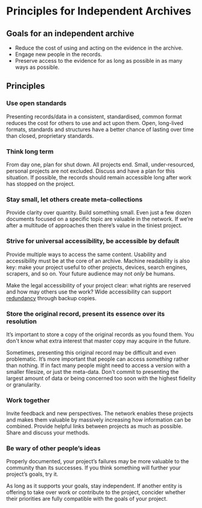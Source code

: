 # Principles for Independent Archives


## Goals for an independent archive

* Reduce the cost of using and acting on the evidence in the archive.
* Engage new people in the records.
* Preserve access to the evidence for as long as possible in as many ways as possible.


## Principles

###  Use open standards

Presenting records/data in a consistent, standardised, common format reduces the cost for others to use and act upon them. Open, long-lived formats, standards and structures have a better chance of lasting over time than closed, proprietary standards.


### Think long term

From day one, plan for shut down. All projects end. Small, under-resourced, personal projects are not excluded. Discuss and have a plan for this situation. If possible, the records should remain accessible long after work has stopped on the project.


### Stay small, let others create meta-collections

Provide clarity over quantity. Build something small. Even just a few dozen documents focused on a specific topic are valuable in the network. If we’re after a multitude of approaches then there’s value in the tiniest project.


### Strive for universal accessibility, be accessible by default

Provide multiple ways to access the same content. Usability and accessibility must be at the core of an archive. Machine readability is also key: make your project useful to other projects, devices, search engines, scrapers, and so on. Your future audience may not *only* be humans.

Make the legal accessibility of your project clear: what rights are reserved and how may others use the work? Wide accessibility can support [redundancy](http://en.wikipedia.org/wiki/Digital_preservation#Replication 'Wikipedia entry for Digital Preservation, section Strategies, Replication') through backup copies.


### Store the original record, present its essence over its resolution

It’s important to store a copy of the original records as you found them. You don't know what extra interest that master copy may acquire in the future.

Sometimes, presenting this original record may be difficult and even problematic. It’s more important that people can access *something* rather than nothing. If in fact many people might need to access a version with a smaller filesize, or just the meta-data. Don't commit to presenting the largest amount of data or being concerned too soon with the highest fidelity or granularity.


### Work together

Invite feedback and new perspectives. The network enables these projects and makes them valuable by massively increasing how information can be combined. Provide helpful links between projects as much as possible. Share and discuss your methods.


### Be wary of other people’s ideas

Properly documented, your project’s failures may be more valuable to the community than its successes. If you think something will further your project’s goals, try it.

As long as it supports your goals, stay independent. If another entity is offering to take over work or contribute to the project, concider whether their priorities are fully compatible with the goals of your project.
